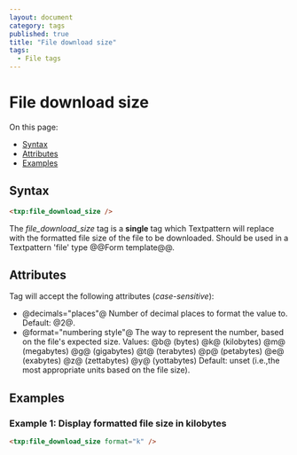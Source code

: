```yaml
---
layout: document
category: tags
published: true
title: "File download size"
tags:
  - File tags
---
```


# File download size

On this page:

* [Syntax](#user-content-syntax)
* [Attributes](#user-content-attributes)
* [Examples](#user-content-examples)

## Syntax

```html
<txp:file_download_size />
```

The *file_download_size* tag is a __single__ tag which Textpattern will replace with the formatted file size of the file to be downloaded. Should be used in a Textpattern 'file' type @@Form template@@.

## Attributes

Tag will accept the following attributes (*case-sensitive*):

* @decimals="places"@
Number of decimal places to format the value to.
Default: @2@.
* @format="numbering style"@
The way to represent the number, based on the file's expected size.
Values:
@b@ (bytes)
@k@ (kilobytes)
@m@ (megabytes)
@g@ (gigabytes)
@t@ (terabytes)
@p@ (petabytes)
@e@ (exabytes)
@z@ (zettabytes)
@y@ (yottabytes)
Default: unset (i.e.,the most appropriate units based on the file size).

## Examples

### Example 1: Display formatted file size in kilobytes

```html
<txp:file_download_size format="k" />
